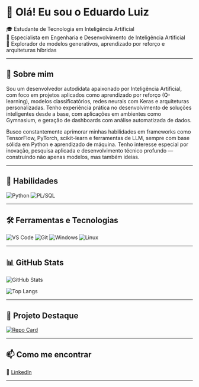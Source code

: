 # 👋 Olá! Eu sou o Eduardo Luiz

🎓 Estudante de Tecnologia em Inteligência Artificial  
🧠 Especialista em Engenharia e Desenvolvimento de Inteligência Artificial  
🔬 Explorador de modelos generativos, aprendizado por reforço e arquiteturas híbridas  

---

## 🚀 Sobre mim

Sou um desenvolvedor autodidata apaixonado por Inteligência Artificial, com foco em projetos aplicados como aprendizado por reforço (Q-learning), modelos classificatórios, redes neurais com Keras e arquiteturas personalizadas. Tenho experiência prática no desenvolvimento de soluções inteligentes desde a base, com aplicações em ambientes como Gymnasium, e geração de dashboards com análise automatizada de dados.

Busco constantemente aprimorar minhas habilidades em frameworks como TensorFlow, PyTorch, scikit-learn e ferramentas de LLM, sempre com base sólida em Python e aprendizado de máquina. Tenho interesse especial por inovação, pesquisa aplicada e desenvolvimento técnico profundo — construindo não apenas modelos, mas também ideias.

---

## 🧠 Habilidades

![Python](https://img.shields.io/badge/python-3670A0?style=for-the-badge&logo=python&logoColor=ffdd54)
![PL/SQL](https://img.shields.io/badge/PL%2FSQL-F80000?style=for-the-badge&logo=oracle&logoColor=white)

---

## 🛠️ Ferramentas e Tecnologias

![VS Code](https://img.shields.io/badge/VSCode-007ACC?style=for-the-badge&logo=visual-studio-code&logoColor=white)
![Git](https://img.shields.io/badge/Git-F05032?style=for-the-badge&logo=git&logoColor=white)
![Windows](https://img.shields.io/badge/Windows-0078D6?style=for-the-badge&logo=windows&logoColor=white)
![Linux](https://img.shields.io/badge/Linux-FCC624?style=for-the-badge&logo=linux&logoColor=black)

---

## 📊 GitHub Stats

![GitHub Stats](https://github-readme-stats.vercel.app/api?username=Penkari&theme=transparent&bg_color=fff&border_color=30A3DC&show_icons=true&icon_color=30A3DC&title_color=E94D&text_color=E94D)

![Top Langs](https://github-readme-stats-git-masterrstaa-rickstaa.vercel.app/api/top-langs/?username=Penkari&layout=compact&bg_color=fff&border_color=30A3DC&title_color=E94D&text_color=E94D)

---

## 📌 Projeto Destaque

[![Repo Card](https://github-readme-stats.vercel.app/api/pin/?username=Penkari&repo=Q-Learning-Distribuido-com-Multiprocessamento&bg_color=fff&border_color=30A3DC&show_icons=true&icon_color=30A3DC&title_color=E94D&text_color=E94D)]([https://github.com/Penkari/Q-Learning-Distribuido-com-Multiprocessamento])

---

## 📫 Como me encontrar
🔗 [LinkedIn](https://www.linkedin.com/in/eduardo-oliveira-971097240/)

---
